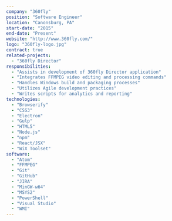```yaml
---
company: "360fly"
position: "Software Engineer"
location: "Canonsburg, PA"
start-date: "2015"
end-date: "Present"
website: "http://www.360fly.com/"
logo: "360fly-logo.jpg"
contract: true
related-projects:
  - "360fly Director"
responsibilities:
  - "Assists in development of 360fly Director application"
  - "Integrates FFMPEG video editing and processing commands"
  - "Handles Windows build and packaging processes"
  - "Utilizes Agile development practices"
  - "Writes scripts for analytics and reporting"
technologies:
  - "Browserify"
  - "CSS3"
  - "Electron"
  - "Gulp"
  - "HTML5"
  - "Node.js"
  - "npm"
  - "React/JSX"
  - "WiX Toolset"
software:
  - "Atom"
  - "FFMPEG"
  - "Git"
  - "GitHub"
  - "JIRA"
  - "MinGW-w64"
  - "MSYS2"
  - "PowerShell"
  - "Visual Studio"
  - "WMI"
---
```

